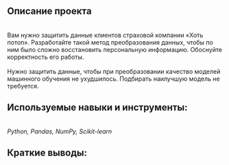 ## Описание проекта
<br>Вам нужно защитить данные клиентов страховой компании «Хоть потоп». Разработайте такой метод преобразования данных, чтобы по ним было сложно восстановить персональную информацию. Обоснуйте корректность его работы.<br>
<br>Нужно защитить данные, чтобы при преобразовании качество моделей машинного обучения не ухудшилось. Подбирать наилучшую модель не требуется.
## Используемые навыки и инструменты:<br>
<br> *Python, Pandas, NumPy, Scikit-learn*<br>
 ## Краткие выводы: <br>

